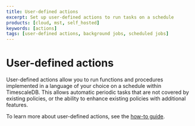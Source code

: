 ```yaml
---
title: User-defined actions
excerpt: Set up user-defined actions to run tasks on a schedule
products: [cloud, mst, self_hosted]
keywords: [actions]
tags: [user-defined actions, background jobs, scheduled jobs]
---
```


# User-defined actions

User-defined actions allow you to run functions and procedures implemented in a
language of your choice on a schedule within TimescaleDB. This allows
automatic periodic tasks that are not covered by existing policies, or the
ability to enhance existing policies with additional features.

To learn more about user-defined actions, see the [how-to guide][how-to].

[how-to]: /timescaledb/:currentVersion:/how-to-guides/user-defined-actions/
